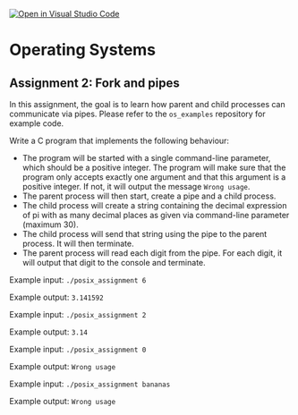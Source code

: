 [![Open in Visual Studio Code](https://classroom.github.com/assets/open-in-vscode-2e0aaae1b6195c2367325f4f02e2d04e9abb55f0b24a779b69b11b9e10269abc.svg)](https://classroom.github.com/online_ide?assignment_repo_id=15903087&assignment_repo_type=AssignmentRepo)

# Operating Systems

## Assignment 2: Fork and pipes

In this assignment, the goal is to learn how parent and child processes can communicate via pipes. Please refer to the `os_examples` repository for example code.

Write a C program that implements the following behaviour:

- The program will be started with a single command-line parameter, which should be a positive integer. The program will make sure that the program only accepts exactly one argument and that this argument is a positive integer. If not, it will output the message `Wrong usage`.
- The parent process will then start, create a pipe and a child process.
- The child process will create a string containing the decimal expression of pi with as many decimal places as given via command-line parameter (maximum 30).
- The child process will send that string using the pipe to the parent process. It will then terminate.
- The parent process will read each digit from the pipe. For each digit, it will output that digit to the console and terminate.

Example input: ``./posix_assignment 6``

Example output: ``3.141592``

Example input: ``./posix_assignment 2``

Example output: ``3.14``

Example input: ``./posix_assignment 0``

Example output: ``Wrong usage``

Example input: ``./posix_assignment bananas``

Example output: ``Wrong usage``

